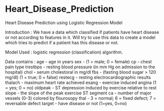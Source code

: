 # Heart_Disease_Prediction
Heart Disease Prediction using Logistic Regression Model 

Introduction :
    We have a data which classified if patients have heart disease or not according to features in it. Will try to use this data to create a model which tries to predict if a patient has this disease or not.

Model Used :
  logistic regression (classification) algorithm.

Data contains :
  age - age in years
  sex - (1 = male; 0 = female)
  cp - chest pain type
  trestbps - resting blood pressure (in mm Hg on admission to the hospital)
  chol - serum cholestoral in mg/dl
  fbs - (fasting blood sugar > 120 mg/dl) (1 = true; 0 = false)
  restecg - resting electrocardiographic results
  thalach - maximum heart rate achieved
  exang - exercise induced angina (1 = yes; 0 = no)
  oldpeak - ST depression induced by exercise relative to rest
  slope - the slope of the peak exercise ST segment
  ca - number of major vessels (0-3) colored by flourosopy
  thal - 3 = normal; 6 = fixed defect; 7 = reversable defect
  target - have disease or not (1=yes, 0=no)
